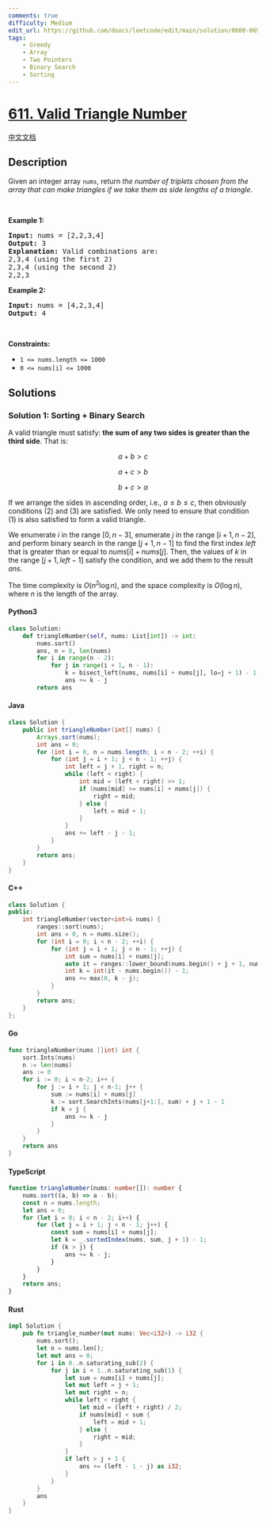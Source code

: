 ```yaml
---
comments: true
difficulty: Medium
edit_url: https://github.com/doocs/leetcode/edit/main/solution/0600-0699/0611.Valid%20Triangle%20Number/README_EN.md
tags:
    - Greedy
    - Array
    - Two Pointers
    - Binary Search
    - Sorting
---
```


<!-- problem:start -->

# [611. Valid Triangle Number](https://leetcode.com/problems/valid-triangle-number)

[中文文档](/solution/0600-0699/0611.Valid%20Triangle%20Number/README.md)

## Description

<!-- description:start -->

<p>Given an integer array <code>nums</code>, return <em>the number of triplets chosen from the array that can make triangles if we take them as side lengths of a triangle</em>.</p>

<p>&nbsp;</p>
<p><strong class="example">Example 1:</strong></p>

<pre>
<strong>Input:</strong> nums = [2,2,3,4]
<strong>Output:</strong> 3
<strong>Explanation:</strong> Valid combinations are:
2,3,4 (using the first 2)
2,3,4 (using the second 2)
2,2,3
</pre>

<p><strong class="example">Example 2:</strong></p>

<pre>
<strong>Input:</strong> nums = [4,2,3,4]
<strong>Output:</strong> 4
</pre>

<p>&nbsp;</p>
<p><strong>Constraints:</strong></p>

<ul>
	<li><code>1 &lt;= nums.length &lt;= 1000</code></li>
	<li><code>0 &lt;= nums[i] &lt;= 1000</code></li>
</ul>

<!-- description:end -->

## Solutions

<!-- solution:start -->

### Solution 1: Sorting + Binary Search

A valid triangle must satisfy: **the sum of any two sides is greater than the third side**. That is:

$$a + b \gt c \tag{1}$$

$$a + c \gt b \tag{2}$$

$$b + c \gt a \tag{3}$$

If we arrange the sides in ascending order, i.e., $a \leq b \leq c$, then obviously conditions (2) and (3) are satisfied. We only need to ensure that condition (1) is also satisfied to form a valid triangle.

We enumerate $i$ in the range $[0, n - 3]$, enumerate $j$ in the range $[i + 1, n - 2]$, and perform binary search in the range $[j + 1, n - 1]$ to find the first index $left$ that is greater than or equal to $nums[i] + nums[j]$. Then, the values of $k$ in the range $[j + 1, left - 1]$ satisfy the condition, and we add them to the result $\textit{ans}$.

The time complexity is $O(n^2\log n)$, and the space complexity is $O(\log n)$, where $n$ is the length of the array.

<!-- tabs:start -->

#### Python3

```python
class Solution:
    def triangleNumber(self, nums: List[int]) -> int:
        nums.sort()
        ans, n = 0, len(nums)
        for i in range(n - 2):
            for j in range(i + 1, n - 1):
                k = bisect_left(nums, nums[i] + nums[j], lo=j + 1) - 1
                ans += k - j
        return ans
```

#### Java

```java
class Solution {
    public int triangleNumber(int[] nums) {
        Arrays.sort(nums);
        int ans = 0;
        for (int i = 0, n = nums.length; i < n - 2; ++i) {
            for (int j = i + 1; j < n - 1; ++j) {
                int left = j + 1, right = n;
                while (left < right) {
                    int mid = (left + right) >> 1;
                    if (nums[mid] >= nums[i] + nums[j]) {
                        right = mid;
                    } else {
                        left = mid + 1;
                    }
                }
                ans += left - j - 1;
            }
        }
        return ans;
    }
}
```

#### C++

```cpp
class Solution {
public:
    int triangleNumber(vector<int>& nums) {
        ranges::sort(nums);
        int ans = 0, n = nums.size();
        for (int i = 0; i < n - 2; ++i) {
            for (int j = i + 1; j < n - 1; ++j) {
                int sum = nums[i] + nums[j];
                auto it = ranges::lower_bound(nums.begin() + j + 1, nums.end(), sum);
                int k = int(it - nums.begin()) - 1;
                ans += max(0, k - j);
            }
        }
        return ans;
    }
};
```

#### Go

```go
func triangleNumber(nums []int) int {
	sort.Ints(nums)
	n := len(nums)
	ans := 0
	for i := 0; i < n-2; i++ {
		for j := i + 1; j < n-1; j++ {
			sum := nums[i] + nums[j]
			k := sort.SearchInts(nums[j+1:], sum) + j + 1 - 1
			if k > j {
				ans += k - j
			}
		}
	}
	return ans
}
```

#### TypeScript

```ts
function triangleNumber(nums: number[]): number {
    nums.sort((a, b) => a - b);
    const n = nums.length;
    let ans = 0;
    for (let i = 0; i < n - 2; i++) {
        for (let j = i + 1; j < n - 1; j++) {
            const sum = nums[i] + nums[j];
            let k = _.sortedIndex(nums, sum, j + 1) - 1;
            if (k > j) {
                ans += k - j;
            }
        }
    }
    return ans;
}
```

#### Rust

```rust
impl Solution {
    pub fn triangle_number(mut nums: Vec<i32>) -> i32 {
        nums.sort();
        let n = nums.len();
        let mut ans = 0;
        for i in 0..n.saturating_sub(2) {
            for j in i + 1..n.saturating_sub(1) {
                let sum = nums[i] + nums[j];
                let mut left = j + 1;
                let mut right = n;
                while left < right {
                    let mid = (left + right) / 2;
                    if nums[mid] < sum {
                        left = mid + 1;
                    } else {
                        right = mid;
                    }
                }
                if left > j + 1 {
                    ans += (left - 1 - j) as i32;
                }
            }
        }
        ans
    }
}
```

<!-- tabs:end -->

<!-- solution:end -->

<!-- problem:end -->
